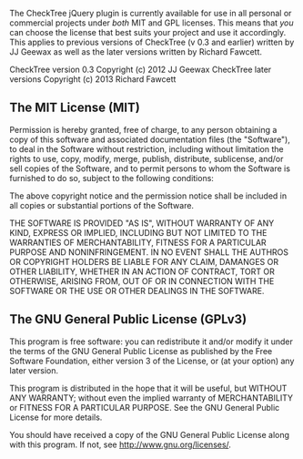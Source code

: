 The CheckTree jQuery plugin is currently available for use in all personal or commercial
projects under _both_ MIT and GPL licenses. This means that _you_ can choose the license
that best suits your project and use it accordingly. This applies to previous versions
of CheckTree (v 0.3 and earlier) written by JJ Geewax as well as the later versions
written by Richard Fawcett.

CheckTree version 0.3 Copyright (c) 2012 JJ Geewax
CheckTree later versions Copyright (c) 2013 Richard Fawcett

## The MIT License (MIT)

Permission is hereby granted, free of charge, to any person obtaining a copy
of this software and associated documentation files (the "Software"), to deal
in the Software without restriction, including without limitation the rights
to use, copy, modify, merge, publish, distribute, sublicense, and/or sell
copies of the Software, and to permit persons to whom the Software is
furnished to do so, subject to the following conditions:

The above copyright notice and the permission notice shall be included in
all copies or substantial portions of the Software.

THE SOFTWARE IS PROVIDED "AS IS", WITHOUT WARRANTY OF ANY KIND, EXPRESS OR
IMPLIED, INCLUDING BUT NOT LIMITED TO THE WARRANTIES OF MERCHANTABILITY,
FITNESS FOR A PARTICULAR PURPOSE AND NONINFRINGEMENT. IN NO EVENT SHALL THE
AUTHROS OR COPYRIGHT HOLDERS BE LIABLE FOR ANY CLAIM, DAMANGES OR OTHER
LIABILITY, WHETHER IN AN ACTION OF CONTRACT, TORT OR OTHERWISE, ARISING FROM,
OUT OF OR IN CONNECTION WITH THE SOFTWARE OR THE USE OR OTHER DEALINGS IN
THE SOFTWARE.


## The GNU General Public License (GPLv3)

This program is free software: you can redistribute it and/or modify
it under the terms of the GNU General Public License as published by
the Free Software Foundation, either version 3 of the License, or
(at your option) any later version.

This program is distributed in the hope that it will be useful,
but WITHOUT ANY WARRANTY; without even the implied warranty of
MERCHANTABILITY or FITNESS FOR A PARTICULAR PURPOSE. See the
GNU General Public License for more details.

You should have received a copy of the GNU General Public License
along with this program. If not, see http://www.gnu.org/licenses/.
